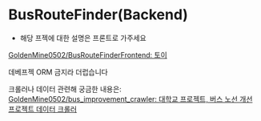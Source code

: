 # BusRouteFinder(Backend)

* 해당 프젝에 대한 설명은 프론트로 가주세요

[GoldenMine0502/BusRouteFinderFrontend: 토이](https://github.com/GoldenMine0502/BusRouteFinderFrontend)

데베프젝 ORM 금지라 더럽습니다

크롤러나 데이터 관련해 궁금한 내용은: [GoldenMine0502/bus_improvement_crawler: 대학교 프로젝트, 버스 노선 개선 프로젝트 데이터 크롤러](https://github.com/GoldenMine0502/bus_improvement_crawler)
